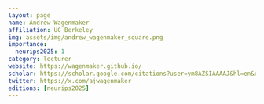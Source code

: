 ```yaml
---
layout: page
name: Andrew Wagenmaker
affiliation: UC Berkeley
img: assets/img/andrew_wagenmaker_square.png
importance:
  neurips2025: 1
category: lecturer
website: https://wagenmaker.github.io/
scholar: https://scholar.google.com/citations?user=ym8AZSIAAAAJ&hl=en&oi=ao
twitter: https://x.com/ajwagenmaker
editions: [neurips2025]
---
```

